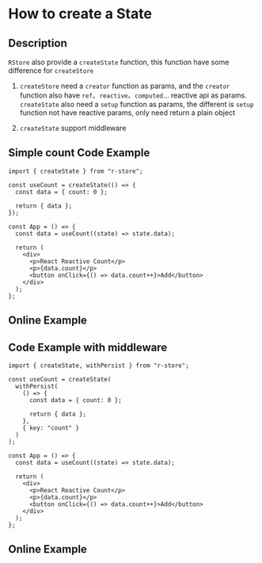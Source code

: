 # How to create a State

## Description

`RStore` also provide a `createState` function, this function have some difference for `createStore`

1. `createStore` need a `creator` function as params, and the `creator` function also have `ref`、`reactive`、`computed`... reactive api as params. `createState` also need a `setup` function as params, the different is `setup` function not have reactive params, only need return a plain object

2. `createState` support middleware

## Simple count Code Example

```tsx
import { createState } from "r-store";

const useCount = createState(() => {
  const data = { count: 0 };

  return { data };
});

const App = () => {
  const data = useCount((state) => state.data);

  return (
    <div>
      <p>React Reactive Count</p>
      <p>{data.count}</p>
      <button onClick={() => data.count++}>Add</button>
    </div>
  );
};
```

## Online Example

<script setup>
  import Create from '@theme/components/createState.vue'
  import CreateMiddleware from '@theme/components/createStateWithMiddleware.vue'
</script>

<Create />

## Code Example with middleware

```tsx
import { createState, withPersist } from "r-store";

const useCount = createState(
  withPersist(
    () => {
      const data = { count: 0 };

      return { data };
    },
    { key: "count" }
  )
);

const App = () => {
  const data = useCount((state) => state.data);

  return (
    <div>
      <p>React Reactive Count</p>
      <p>{data.count}</p>
      <button onClick={() => data.count++}>Add</button>
    </div>
  );
};
```

## Online Example

<CreateMiddleware />